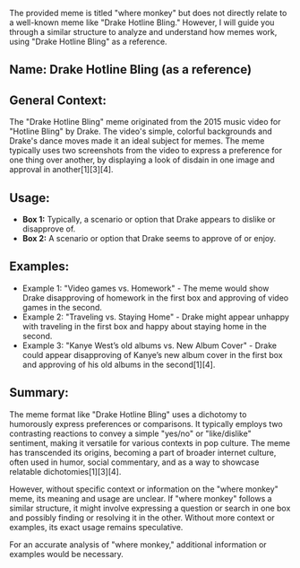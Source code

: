 The provided meme is titled "where monkey" but does not directly relate to a well-known meme like "Drake Hotline Bling." However, I will guide you through a similar structure to analyze and understand how memes work, using "Drake Hotline Bling" as a reference.

## Name: Drake Hotline Bling (as a reference)

## General Context:
The "Drake Hotline Bling" meme originated from the 2015 music video for "Hotline Bling" by Drake. The video's simple, colorful backgrounds and Drake's dance moves made it an ideal subject for memes. The meme typically uses two screenshots from the video to express a preference for one thing over another, by displaying a look of disdain in one image and approval in another[1][3][4].

## Usage:
- **Box 1:** Typically, a scenario or option that Drake appears to dislike or disapprove of.
- **Box 2:** A scenario or option that Drake seems to approve of or enjoy.

## Examples:
- Example 1: "Video games vs. Homework" - The meme would show Drake disapproving of homework in the first box and approving of video games in the second.
- Example 2: "Traveling vs. Staying Home" - Drake might appear unhappy with traveling in the first box and happy about staying home in the second.
- Example 3: "Kanye West’s old albums vs. New Album Cover" - Drake could appear disapproving of Kanye’s new album cover in the first box and approving of his old albums in the second[1][4].

## Summary:
The meme format like "Drake Hotline Bling" uses a dichotomy to humorously express preferences or comparisons. It typically employs two contrasting reactions to convey a simple "yes/no" or "like/dislike" sentiment, making it versatile for various contexts in pop culture. The meme has transcended its origins, becoming a part of broader internet culture, often used in humor, social commentary, and as a way to showcase relatable dichotomies[1][3][4]. 

However, without specific context or information on the "where monkey" meme, its meaning and usage are unclear. If "where monkey" follows a similar structure, it might involve expressing a question or search in one box and possibly finding or resolving it in the other. Without more context or examples, its exact usage remains speculative. 

For an accurate analysis of "where monkey," additional information or examples would be necessary.